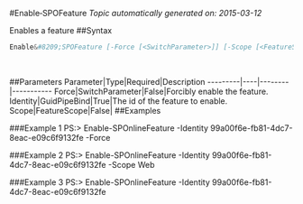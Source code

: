 #Enable&#8209;SPOFeature
*Topic automatically generated on: 2015-03-12*

Enables a feature
##Syntax
```powershell
Enable&#8209;SPOFeature [-Force [<SwitchParameter>]] [-Scope [<FeatureScope>]] -Identity [<GuidPipeBind>]
```
&nbsp;

##Parameters
Parameter|Type|Required|Description
---------|----|--------|-----------
Force|SwitchParameter|False|Forcibly enable the feature.
Identity|GuidPipeBind|True|The id of the feature to enable.
Scope|FeatureScope|False|
##Examples

###Example 1
    PS:> Enable-SPOnlineFeature -Identity 99a00f6e-fb81-4dc7-8eac-e09c6f9132fe -Force


###Example 2
    PS:> Enable-SPOnlineFeature -Identity 99a00f6e-fb81-4dc7-8eac-e09c6f9132fe -Scope Web


###Example 3
    PS:> Enable-SPOnlineFeature -Identity 99a00f6e-fb81-4dc7-8eac-e09c6f9132fe

